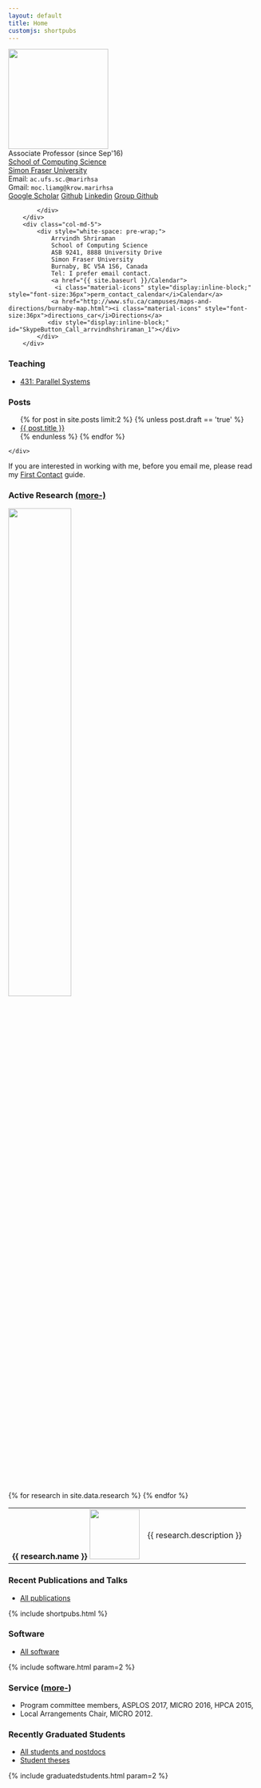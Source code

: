 ```yaml
---
layout: default
title: Home
customjs: shortpubs
---
```


<div class="container">
    <div class="row">
        <div class="col-md-4">
            <img src="{{ site.baseurl }}/public/images/BeFunky.jpg" width="200px" /><br>  
            Associate Professor (since Sep'16) <br>
            <a href="http://www.cs.sfu.ca">School of Computing Science</a> <br>
            <a href="http://www.sfu.ca">Simon Fraser University</a> <br>
            Email: <code><span class="rev">ac.ufs.sc.@marirhsa</span></code> <br>
            Gmail: <code><span class="rev">moc.liamg@krow.marirhsa</span></code><br>
            <div class="button-group">
                <a href="https://scholar.google.ca/citations?user=ZuBFPTcAAAAJ&hl=en" class="button">Google Scholar</a>
                <a href="https://github.com/ashriram" class="button">Github</a>
                <a href="https://ca.linkedin.com/in/ashriram" class="button">Linkedin</a>
                <a href="https://github.com/sfu-arch" class="button">Group Github</a>

            </div>
        </div>
        <div class="col-md-5">
            <div style="white-space: pre-wrap;">
                Arrvindh Shriraman
                School of Computing Science
                ASB 9241, 8888 University Drive
                Simon Fraser University
                Burnaby, BC V5A 1S6, Canada
                Tel: I prefer email contact.
                <a href="{{ site.baseurl }}/Calendar">
                 <i class="material-icons" style="display:inline-block;" style="font-size:36px">perm_contact_calendar</i>Calendar</a>
                <a href="http://www.sfu.ca/campuses/maps-and-directions/burnaby-map.html"><i class="material-icons" style="font-size:36px">directions_car</i>Directions</a>
               <div style="display:inline-block;" id="SkypeButton_Call_arrvindhshriraman_1"></div>
            </div>
        </div>

<!-- <div class="more">
    <ul class="navigate">
        <li><a href="{{ site.baseurl }}/news">more...</a></li>
        <li><a href="{{ site.baseurl }}/tags">Sorted by tags</a></li>
    </ul>
</div>
   -->
   <div class="col-md-3">

<h3 id="teaching">Teaching</h3>
<ul>
  <li> <a href="{{ site.baseurl }}/Courses/CS431/">431: Parallel Systems </a></li>
</ul>

<h3> Posts </h3>
<ul class="posts">
  {% for post in site.posts limit:2 %}
    {% unless post.draft == 'true' %}
      <li>
        <a href="{{ site.baseurl }}{{ post.url }}">
          <div>
            <span class="title">{{ post.title }}</span>
        </div>
        </a>
      </li>
    {% endunless %}
  {% endfor %}
</ul>
</div>

    </div>

</div>

<div class="alert alert-info">
If you are interested in working with me, before you email me, please read my <a href="{{ site.baseurl }}/firstcontact">First Contact</a> guide.
</div>

<!-- <div id="slider">
    <img src="{{ site.baseurl }}/public/images/BeFunky.jpg" alt="Slide 1" />
    <img data-src="{{ site.baseurl }}/public/images/BeFunky.jpg" alt="Slide 2" />
    <img data-src="{{ site.baseurl }}/public/images/BeFunky.jpg" alt="Slide 3" />
    <script src="{{ site.baseurl }}/public/js/images.js"></script>
</div>
 -->

### Active Research <a href="{{ site.baseurl }}/research">(more-)</a>

<img src="{{ site.baseurl }}/public/images/research_wordle_black.png" width="50%" /><br>

<table class="table">
{% for research in site.data.research %}
    <tr>
        <td>
            <b>{{ research.name }}</b>
<img src="{{ site.baseurl }}/public/images/{{ research.picture }}" width="100px" />  </td>
<td>
 <span class="smaller"> {{ research.description }} </span>
        <!-- <ul class="smaller"><li>After: {{ postdoc.after }}</li></ul> -->
    </td>
</tr>
{% endfor %}
</table>

<!-- * Hardware accelerators -->
<!-- //* Cache Coherence and Memory Hierarchy -->
<!-- * Parallelism and Synchronization -->
<!-- //* Energy Efficiency -->

<!--
<p><span class="moreinfo"><a href="{{ site.baseurl }}/news">All news and posts ...</a></span></p>
-->

### Recent Publications and Talks

<div class="more">
    <ul class="navigate">
        <li><a href="{{ site.baseurl }}/publications">All publications</a></li>
    </ul>
</div>

{% include shortpubs.html %}

### Software

<div class="more">
    <ul class="navigate">
        <li><a href="{{ site.baseurl }}/software">All software</a></li>
    </ul>
</div>

{% include software.html param=2 %}

### Service (<a href="{{ site.baseurl }}/service">more-</a>)

- Program committee members, ASPLOS 2017, MICRO 2016, HPCA 2015,
- Local Arrangements Chair, MICRO 2012.

### Recently Graduated Students

<div class="more">
    <ul class="navigate">
        <li><a href="{{ site.baseurl }}/people">All students and postdocs</a></li>
        <li><a href="{{ site.baseurl }}/theses">Student theses</a></li>
    </ul>
</div>

{% include graduatedstudents.html param=2 %}

<script src="{{ site.baseurl }}/public/js/ideal-image-slider.js"></script>
<script>
    var slider = new IdealImageSlider.Slider('#slider');
    slider.start();
</script>

<script type="text/javascript" src="https://secure.skypeassets.com/i/scom/js/skype-uri.js"></script>

<script type="text/javascript">
 Skype.ui({
 "name": "chat",
 "element": "SkypeButton_Call_arrvindhshriraman_1",
 "participants": ["arrvindhshriraman"]
 });
</script>
